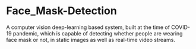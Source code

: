 # Face_Mask-Detection
A computer vision deep-learning based system, built at the time of COVID-19 pandemic, which is capable of detecting whether people are wearing face mask or not, in static images as well as real-time video streams. 
